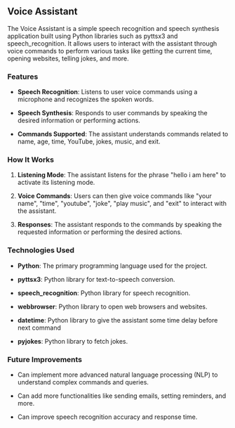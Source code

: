 ## Voice Assistant

The Voice Assistant is a simple speech recognition and speech synthesis application built using Python libraries such as pyttsx3 and speech_recognition. It allows users to interact with the assistant through voice commands to perform various tasks like getting the current time, opening websites, telling jokes, and more.

### Features

- **Speech Recognition**: Listens to user voice commands using a microphone and recognizes the spoken words.
  
- **Speech Synthesis**: Responds to user commands by speaking the desired information or performing actions.
  
- **Commands Supported**: The assistant understands commands related to name, age, time, YouTube, jokes, music, and exit.

### How It Works

1. **Listening Mode**: The assistant listens for the phrase "hello i am here" to activate its listening mode.
  
2. **Voice Commands**: Users can then give voice commands like "your name", "time", "youtube", "joke", "play music", and "exit" to interact with the assistant.
  
3. **Responses**: The assistant responds to the commands by speaking the requested information or performing the desired actions.

### Technologies Used

- **Python**: The primary programming language used for the project.
  
- **pyttsx3**: Python library for text-to-speech conversion.
  
- **speech_recognition**: Python library for speech recognition.
  
- **webbrowser**: Python library to open web browsers and websites.
  
- **datetime**: Python library to give the assistant some time delay before next command
  
- **pyjokes**: Python library to fetch jokes.

### Future Improvements

- Can implement more advanced natural language processing (NLP) to understand complex commands and queries.

- Can add more functionalities like sending emails, setting reminders, and more.

- Can improve speech recognition accuracy and response time.
